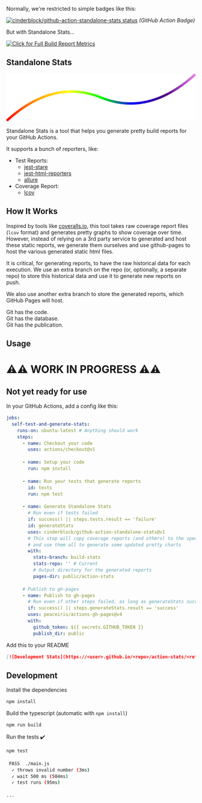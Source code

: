 Normally, we're restricted to simple badges like this:

[![cinderblock/github-action-standalone-stats status](https://github.com/cinderblock/github-action-standalone-stats/workflows/Main/badge.svg?branch=master)](https://github.com/cinderblock/github-action-standalone-stats/actions?query=branch%3Amaster)
_(GitHub Action Badge)_

But with Standalone Stats...

[![Click for Full Build Report Metrics](https://cinderblock.github.io/github-action-standalone-stats/dashboard.svg)](https://cinderblock.github.io/github-action-standalone-stats)

## Standalone Stats

![Github Action Standalone Stats](banner.svg)

Standalone Stats is a tool that helps you generate pretty build reports for your GitHub Actions.

It supports a bunch of reporters, like:

- Test Reports:
  - [jest-stare](https://cinderblock.github.io/github-action-standalone-stats/jest-stare)
  - [jest-html-reporters](https://cinderblock.github.io/github-action-standalone-stats/jest-html-reporter.html)
  - [allure](https://cinderblock.github.io/github-action-standalone-stats/allure-report)
- Coverage Report:
  - [lcov](https://cinderblock.github.io/github-action-standalone-stats/coverage/lcov-report)

## How It Works

Inspired by tools like [coveralls.io](https://coveralls.io), this tool takes raw coverage report files (`lcov` format) and generates pretty graphs to show coverage over time.
However, instead of relying on a 3rd party service to generated and host these static reports, we generate them ourselves and use github-pages to host the various generated static html files.

It is critical, for generating reports, to have the raw historical data for each execution.
We use an extra branch on the repo (or, optionally, a separate repo) to store this historical data and use it to generate new reports on push.

We also use another extra branch to store the generated reports, which GitHub Pages will host.

Git has the code.  
Git has the database.  
Git has the publication.

## Usage

# ⚠️⚠️ WORK IN PROGRESS ⚠️⚠️

## Not yet ready for use

In your GitHub Actions, add a config like this:

```yml
jobs:
  self-test-and-generate-stats:
    runs-on: ubuntu-latest # Anything should work
    steps:
      - name: Checkout your code
        uses: actions/checkout@v1

      - name: Setup your code
        run: npm install

      - name: Run your tests that generate reports
        id: tests
        run: npm test

      - name: Generate Standalone Stats
        # Run even if tests failed
        if: success() || steps.tests.result == 'failure'
        id: generateStats
        uses: cinderblock/github-action-standalone-stats@v1
        # This step will copy coverage reports (and others) to the specified historical branch
        # and use them all to generate some updated pretty charts
        with:
          stats-branch: build-stats
          stats-repo: '' # Current
          # Output directory for the generated reports
          pages-dir: public/action-stats

      # Publish to gh-pages
      - name: Publish to gh-pages
        # Run even if other steps failed, as long as generateStats succeeded
        if: success() || steps.generateStats.result == 'success'
        uses: peaceiris/actions-gh-pages@v4
        with:
          github_token: ${{ secrets.GITHUB_TOKEN }}
          publish_dir: public
```

Add this to your README

```md
[![Development Stats](https://<user>.github.io/<repo>/action-stats/<ref>/dashboard.svg)](https://<user>.github.io/<repo>/action-stats)
```

## Development

Install the dependencies

```bash
npm install
```

Build the typescript (automatic with `npm install`)

```bash
npm run build
```

Run the tests :heavy_check_mark:

```bash
npm test

 PASS  ./main.js
  ✓ throws invalid number (3ms)
  ✓ wait 500 ms (504ms)
  ✓ test runs (95ms)

...
```
